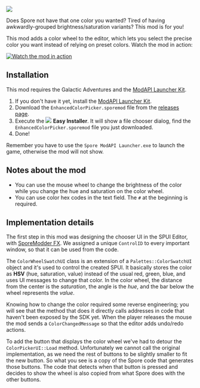 ![](https://sporemodder.files.wordpress.com/2017/07/enhancedcolorpicker-logo-light1.png)

Does Spore not have that one color you wanted? Tired of having awkwardly-grouped brightness/saturation variants? This mod is for you! 

This mod adds a color wheel to the editor, which lets you select the precise color you want instead of relying on preset colors. Watch the mod in action:

[![Watch the mod in action](https://img.youtube.com/vi/5-_8yVw1_Rk/0.jpg)](https://www.youtube.com/watch?v=5-_8yVw1_Rk)

## Installation

This mod requires the Galactic Adventures and the [ModAPI Launcher Kit](http://davoonline.com/sporemodder/rob55rod/ModAPI/Public/).
1. If you don't have it yet, install the [ModAPI Launcher Kit](http://davoonline.com/sporemodder/rob55rod/ModAPI/Public/).
2. Download the `EnhancedColorPicker.sporemod` file from the [releases page](https://github.com/emd4600/EnhancedColorPickerMod/releases/latest).
3. Execute the ![](https://sporemodder.files.wordpress.com/2017/07/easy-installer-icon-small.png?w=43&zoom=2) **Easy Installer**. It will show a file chooser dialog, find the `EnhancedColorPicker.sporemod` file you just downloaded.
4. Done!

Remember you have to use the `Spore ModAPI Launcher.exe` to launch the game, otherwise the mod will not show.

## Notes about the mod

 - You can use the mouse wheel to change the brightness of the color while you change the hue and saturation on the color wheel.
 - You can use color hex codes in the text field. The `#` at the beginning is required.

## Implementation details

The first step in this mod was designing the chooser UI in the SPUI Editor, with [SporeModder FX](https://emd4600.github.io/SporeModder-FX/). We assigned a unique `ControlID` to every important window, so that it can be used from the code.

The `ColorWheelSwatchUI` class is an extension of a `Palettes::ColorSwatchUI` object and it's used to control the created SPUI. It basically stores the 
color as **HSV** (hue, saturation, value) instead of the usual red, green, blue, and uses UI messages to change that color. In the color wheel, the 
distance from the center is the *saturation*, the angle is the *hue*, and the bar below the wheel represents the *value*.

Knowing how to change the color required some reverse engineering; you will see that the method that does it directly calls addresses in code that 
haven't been exposed by the SDK yet. When the player releases the mouse the mod sends a `ColorChangedMessage` so that the editor adds undo/redo actions.

To add the button that displays the color wheel we've had to detour the `ColorPickerUI::Load` method. Unfortunately we cannot call the original implementation,
as we need the rest of buttons to be slightly smaller to fit the new button. So what you see is a copy of the Spore code that generates those buttons.
The code that detects when that button is pressed and decides to show the wheel is also copied from what Spore does with the other buttons.
